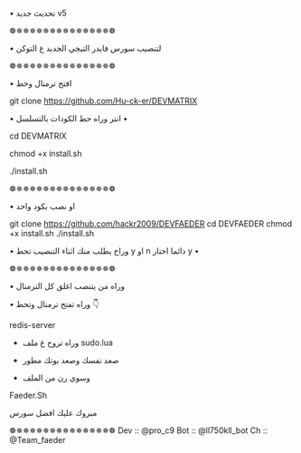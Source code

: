 • تحديث جديد v5 

❁✵✵✵✵✵✵✵✵✵✵✵✵✵✵❁

• لتنصيب سورس فايدر التيجي الجديد ع التوكن

❁✵✵✵✵✵✵✵✵✵✵✵✵✵✵❁

• افتح ترمنال وحط

git clone https://github.com/Hu-ck-er/DEVMATRIX 

• انتر وراه حط الكودات بالتسلسل •

 cd DEVMATRIX 

 chmod +x install.sh 


 ./install.sh

❁✵✵✵✵✵✵✵✵✵✵✵✵✵✵❁


• او نصب بكود واحد

git clone https://github.com/hackr2009/DEVFAEDER                                                                                                                                                                cd DEVFAEDER                                                                                                                                                                                                                                         chmod +x install.sh                                                                                                                                                                                                                                   ./install.sh

• وراح يطلب منك اثناء التنصيب تحط y او n دائما اختار y •

❁✵✵✵✵✵✵✵✵✵✵✵✵✵✵❁

• وراه من يتنصب اغلق كل الترمنال

• وراه تفتح ترمنال وتحط 👇

redis-server

- وراه تروح ع ملف sudo.lua

- صعد نفسك وصعد بوتك مطور

-  وسوي رن من الملف

Faeder.Sh

مبروك عليك افضل سورس

❁✵✵✵✵✵✵✵✵✵✵✵✵✵✵❁
Dev :: @pro_c9
Bot :: @ll750kll_bot
Ch :: @Team_faeder
